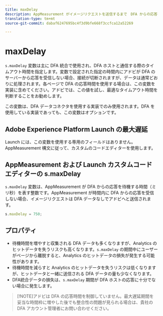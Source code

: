 ```yaml
---
title: maxDelay
description: AppMeasurement がイメージリクエストを送信するまで　DFA からの応答を待機する最大の時間を指定します。
translation-type: tm+mt
source-git-commit: dabaf6247695bc4f3d9bfe668f3ccfca12a52269

---
```



# maxDelay

`s.maxDelay` 変数は主に DFA 統合で使用され、DFA ホストと通信する際のタイムアウト時間を指定します。変数で設定された指定の時間内にアドビが DFA のサーバーから応答を受信しない場合、接続が切断されますが、データは通常どおりに処理されます。各ページで DFA の応答時間を使用する場合は、この変数を実装に含めてください。アドビでは、この値を試し、最適なタイムアウト時間を判断することをお勧めします。

この変数は、DFA データコネクタを使用する実装でのみ使用されます。DFA を使用している実装であっても、この変数はオプションです。

## Adobe Experience Platform Launch の最大遅延

Launch には、この変数を使用する専用のフィールドはありません。AppMeasurement 構文に従って、カスタムのコードエディターを使用します。

## AppMeasurement および Launch カスタムコードエディターの s.maxDelay

`s.maxDelay` 変数は、AppMeasurement が DFA からの応答を待機する時間（ミリ秒）を表す整数です。AppMeasurement が時間内に DFA からの応答を受信しない場合、イメージリクエストは DFA データなしでアドビへと送信されます。

```js
s.maxDelay = 750;
```

## プロパティ

* 待機時間を増やすと収集される DFA データも多くなりますが、Analytics のヒットデータを失うリスクも高くなります。`s.maxDelay` の期間中にユーザーがページから離脱すると、Analytics のヒットデータの損失が発生する可能性があります。
* 待機時間を減らすと Analytics のヒットデータを失うリスクは低くなりますが、ヒットデータと一緒に送信される DFA データの量も少なくなります。
* DFA統合データの損失は、`s.maxDelay` 期間が DFA ホストの応答に十分でない場合に発生します。

>[!NOTE]アドビは DFA の応答時間を制御していません。最大遅延期間を妥当な時間枠に増やした後でも整合性の問題が見られる場合は、貴社の DFA アカウント管理者にお問い合わせください。
